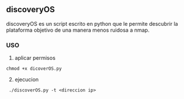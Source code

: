 ## discoveryOS

discoveryOS es un script escrito en python que le permite descubrir la plataforma objetivo de una manera menos ruidosa a nmap. 

### USO

1. aplicar permisos 

` chmod +x dicoverOS.py `

2. ejecucion

` ./discoverOS.py -t <direccion ip>`